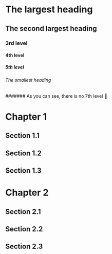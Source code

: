 # The largest heading
## The second largest heading
### 3rd level
#### 4th level
##### 5th level
###### The smallest heading
####### As you can see, there is no 7th level 🥳

# Chapter 1
## Section 1.1
## Section 1.2
## Section 1.3

# Chapter 2
## Section 2.1
## Section 2.2
## Section 2.3
